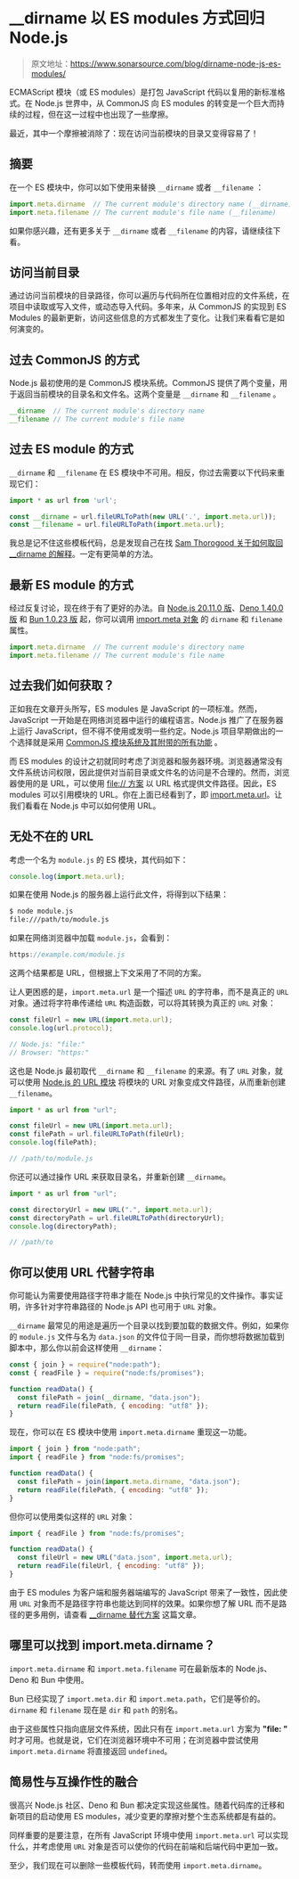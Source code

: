 # __dirname 以 ES modules 方式回归 Node.js

> 原文地址：https://www.sonarsource.com/blog/dirname-node-js-es-modules/

ECMAScript 模块（或 ES modules）是打包 JavaScript 代码以复用的新标准格式。在 Node.js 世界中，从 CommonJS 向 ES modules 的转变是一个巨大而持续的过程，但在这一过程中也出现了一些摩擦。

最近，其中一个摩擦被消除了：现在访问当前模块的目录又变得容易了！

## 摘要

在一个 ES 模块中，你可以如下使用来替换 `__dirname` 或者 `__filename` ：

```js
import.meta.dirname  // The current module's directory name (__dirname)
import.meta.filename // The current module's file name (__filename)
```

如果你感兴趣，还有更多关于 `__dirname` 或者 `__filename` 的内容，请继续往下看。

## 访问当前目录

通过访问当前模块的目录路径，你可以遍历与代码所在位置相对应的文件系统，在项目中读取或写入文件，或动态导入代码。多年来，从 CommonJS 的实现到 ES Modules 的最新更新，访问这些信息的方式都发生了变化。让我们来看看它是如何演变的。

## 过去 CommonJS 的方式

Node.js 最初使用的是 CommonJS 模块系统。CommonJS 提供了两个变量，用于返回当前模块的目录名和文件名。这两个变量是 `__dirname` 和 `__filename` 。

```js
__dirname  // The current module's directory name
__filename // The current module's file name
```

## 过去 ES module 的方式

`__dirname` 和 `__filename` 在 ES 模块中不可用。相反，你过去需要以下代码来重现它们：

```js
import * as url from 'url';

const __dirname = url.fileURLToPath(new URL('.', import.meta.url));
const __filename = url.fileURLToPath(import.meta.url);
```

我总是记不住这些模板代码，总是发现自己在找 [Sam Thorogood 关于如何取回 __dirname 的解释](https://blog.logrocket.com/alternatives-dirname-node-js-es-modules)。一定有更简单的方法。

## 最新 ES module 的方式

经过反复讨论，现在终于有了更好的办法。自 [Node.js 20.11.0 版](https://nodejs.org/en/blog/release/v20.11.0)、[Deno 1.40.0 版](https://deno.com/blog/v1.40#importmetafilename-and-importmetadirname) 和 [Bun 1.0.23 版](https://bun.sh/blog/bun-v1.0.23#import-meta-dirname-and-import-meta-filename-support) 起，你可以调用 [import.meta 对象](https://nodejs.org/docs/latest/api/esm.html#importmeta) 的 `dirname` 和 `filename` 属性。

```js
import.meta.dirname  // The current module's directory name
import.meta.filename // The current module's file name
```

## 过去我们如何获取？

正如我在文章开头所写，ES modules 是 JavaScript 的一项标准。然而，JavaScript 一开始是在网络浏览器中运行的编程语言。Node.js 推广了在服务器上运行 JavaScript，但不得不使用或发明一些约定。Node.js 项目早期做出的一个选择就是采用 [CommonJS 模块系统及其附带的所有功能](https://nodejs.org/docs/latest/api/modules.html#modules-commonjs-modules) 。

而 ES modules 的设计之初就同时考虑了浏览器和服务器环境。浏览器通常没有文件系统访问权限，因此提供对当前目录或文件名的访问是不合理的。然而，浏览器使用的是 URL，可以使用 [file:// 方案](https://en.wikipedia.org/wiki/File_URI_scheme) 以 URL 格式提供文件路径。因此，ES modules 可以引用模块的 URL。你在上面已经看到了，即 [import.meta.url](https://nodejs.org/docs/latest/api/esm.html#importmetaurl)。让我们看看在 Node.js 中可以如何使用 URL。

## 无处不在的 URL

考虑一个名为 `module.js` 的 ES 模块，其代码如下：

```js
console.log(import.meta.url);
```

如果在使用 Node.js 的服务器上运行此文件，将得到以下结果：

```bash
$ node module.js
file:///path/to/module.js
```

如果在网络浏览器中加载 `module.js`，会看到：

```js
https://example.com/module.js
```

这两个结果都是 URL，但根据上下文采用了不同的方案。

让人更困惑的是，`import.meta.url` 是一个描述 `URL` 的字符串，而不是真正的 `URL` 对象。通过将字符串传递给 `URL` 构造函数，可以将其转换为真正的 `URL` 对象：

```js
const fileUrl = new URL(import.meta.url);
console.log(url.protocol);

// Node.js: "file:"
// Browser: "https:"
```

这也是 Node.js 最初取代 `__dirname` 和 `__filename` 的来源。有了 `URL` 对象，就可以使用 [Node.js 的 URL 模块](https://nodejs.org/docs/latest/api/url.html#urlfileurltopathurl) 将模块的 URL 对象变成文件路径，从而重新创建 `__filename`。

```js
import * as url from "url";

const fileUrl = new URL(import.meta.url);
const filePath = url.fileURLToPath(fileUrl);
console.log(filePath);

// /path/to/module.js
```

你还可以通过操作 URL 来获取目录名，并重新创建 `__dirname`。

```js
import * as url from "url";

const directoryUrl = new URL(".", import.meta.url);
const directoryPath = url.fileURLToPath(directoryUrl);
console.log(directoryPath);

// /path/to
```

## 你可以使用 URL 代替字符串

你可能认为需要使用路径字符串才能在 Node.js 中执行常见的文件操作。事实证明，许多针对字符串路径的 Node.js API 也可用于 `URL` 对象。

`__dirname` 最常见的用途是遍历一个目录以找到要加载的数据文件。例如，如果你的 `module.js` 文件与名为 `data.json` 的文件位于同一目录，而你想将数据加载到脚本中，那么你以前会这样使用 `__dirname`：

```js
const { join } = require("node:path");
const { readFile } = require("node:fs/promises");

function readData() {
  const filePath = join(__dirname, "data.json");
  return readFile(filePath, { encoding: "utf8" });
} 
```

现在，你可以在 ES 模块中使用 `import.meta.dirname` 重现这一功能。

```js
import { join } from "node:path";
import { readFile } from "node:fs/promises";

function readData() {
  const filePath = join(import.meta.dirname, "data.json");
  return readFile(filePath, { encoding: "utf8" });
} 
```

但你可以使用类似这样的 `URL` 对象：

```js
import { readFile } from "node:fs/promises";

function readData() {
  const fileUrl = new URL("data.json", import.meta.url);
  return readFile(fileUrl, { encoding: "utf8" });
}
```

由于 ES modules 为客户端和服务器端编写的 JavaScript 带来了一致性，因此使用 `URL` 对象而不是路径字符串也能达到同样的效果。如果你想了解 URL 而不是路径的更多用例，请查看 [__dirname 替代方案](https://blog.logrocket.com/alternatives-dirname-node-js-es-modules/#what-is-your-goal) 这篇文章。

## 哪里可以找到 import.meta.dirname？

`import.meta.dirname` 和 `import.meta.filename` 可在最新版本的 Node.js、Deno 和 Bun 中使用。

Bun 已经实现了 `import.meta.dir` 和 `import.meta.path`，它们是等价的。`dirname` 和 `filename` 现在是 `dir` 和 `path` 的别名。

由于这些属性只指向底层文件系统，因此只有在 `import.meta.url` 方案为 **"file: "** 时才可用。也就是说，它们在浏览器环境中不可用；在浏览器中尝试使用 `import.meta.dirname` 将直接返回 `undefined`。

## 简易性与互操作性的融合

很高兴 Node.js 社区、Deno 和 Bun 都决定实现这些属性。随着代码库的迁移和新项目的启动使用 ES modules，减少变更的摩擦对整个生态系统都是有益的。

同样重要的是要注意，在所有 JavaScript 环境中使用 `import.meta.url` 可以实现什么，并考虑使用 `URL` 对象是否可以使你的代码在前端和后端代码中更加一致。

至少，我们现在可以删除一些模板代码，转而使用 `import.meta.dirname`。

 